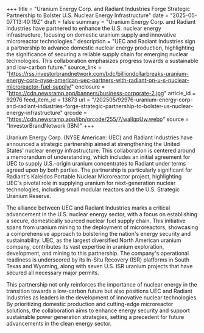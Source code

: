 +++
title = "Uranium Energy Corp. and Radiant Industries Forge Strategic Partnership to Bolster U.S. Nuclear Energy Infrastructure"
date = "2025-05-07T13:40:19Z"
draft = false
summary = "Uranium Energy Corp. and Radiant Industries have partnered to enhance the U.S. nuclear energy infrastructure, focusing on domestic uranium supply and innovative microreactor technologies."
description = "UEC and Radiant Industries sign a partnership to advance domestic nuclear energy production, highlighting the significance of securing a reliable supply chain for emerging nuclear technologies. This collaboration emphasizes progress towards a sustainable and low-carbon future."
source_link = "https://rss.investorbrandnetwork.com/bdc/billiondollarbreaks-uranium-energy-corp-nyse-american-uec-partners-with-radiant-on-u-s-nuclear-microreactor-fuel-supply/"
enclosure = "https://cdn.newsramp.app/banners/business-corporate-2.jpg"
article_id = 92976
feed_item_id = 13873
url = "/202505/92976-uranium-energy-corp-and-radiant-industries-forge-strategic-partnership-to-bolster-us-nuclear-energy-infrastructure"
qrcode = "https://cdn.newsramp.app/ibn/qrcode/255/7/wallqpUw.webp"
source = "InvestorBrandNetwork (IBN)"
+++

<p>Uranium Energy Corp. (NYSE American: UEC) and Radiant Industries have announced a strategic partnership aimed at strengthening the United States' nuclear energy infrastructure. This collaboration is centered around a memorandum of understanding, which includes an initial agreement for UEC to supply U.S.-origin uranium concentrates to Radiant under terms agreed upon by both parties. The partnership is particularly significant for Radiant's Kaleidos Portable Nuclear Microreactor project, highlighting UEC's pivotal role in supplying uranium for next-generation nuclear technologies, including small modular reactors and the U.S. Strategic Uranium Reserve.</p><p>The alliance between UEC and Radiant Industries marks a critical advancement in the U.S. nuclear energy sector, with a focus on establishing a secure, domestically sourced nuclear fuel supply chain. This initiative spans from uranium mining to the deployment of microreactors, showcasing a comprehensive approach to bolstering the nation's energy security and sustainability. UEC, as the largest diversified North American uranium company, contributes its vast expertise in uranium exploration, development, and mining to this partnership. The company's operational readiness is underscored by its In-Situ Recovery (ISR) platforms in South Texas and Wyoming, along with seven U.S. ISR uranium projects that have secured all necessary major permits.</p><p>This partnership not only reinforces the importance of nuclear energy in the transition towards a low-carbon future but also positions UEC and Radiant Industries as leaders in the development of innovative nuclear technologies. By prioritizing domestic production and cutting-edge microreactor solutions, the collaboration aims to enhance energy security and support sustainable power generation strategies, setting a precedent for future advancements in the clean energy sector.</p>